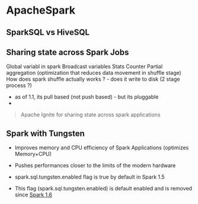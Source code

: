 # ApacheSpark

## SparkSQL vs HiveSQL

## Sharing state across Spark Jobs
Global variabl in spark
Broadcast variables
Stats Counter
Partial aggregation (optimization that reduces data movement in shuffle stage)
How does spark shuffle actually works ? - does it write to disk (2 stage process ?)
 - as of 1.1, its pull based (not push based) - but its pluggable
 - 
 
> Apache Ignite for sharing state across spark applications


## Spark with Tungsten
* Improves memory and CPU efficiency of Spark Applications (optimizes Memory+CPU)
* Pushes performances closer to the limits of the modern hardware

* spark.sql.tungsten.enabled flag is true by default in Spark 1.5
* This flag (spark.sql.tungsten.enabled) is default enabled and is removed since [Spark 1.6](https://spark.apache.org/releases/spark-release-1-6-0.html)
